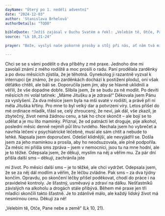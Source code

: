 ```yaml
---
dayName: "Úterý po 1. neděli adventní"
date: "2024-12-03"
author: 'Stanislava Brhelová'
authorDetails: "TODO"

bibleQuote: "Ježíš zajásal v Duchu Svatém a řekl: „Velebím tě, Otče, Pane nebe a země, že když jsi tyto věci ukryl před moudrými a chytrými, odhalil jsi je maličkým; ano, Otče, tak se ti zalíbilo! Všechno je mi dáno od mého Otce. A nikdo neví, kdo je Syn, jen Otec, ani kdo je Otec, jen Syn a ten, komu to chce Syn zjevit.“ Když byli sami, obrátil se k svým učedníkům těmito slovy: „Blahoslavené oči, které vidí, co vy vidíte! Říkám vám: Mnoho proroků a králů toužilo vidět, co vidíte vy, ale neviděli, a slyšet, co slyšíte vy, ale neslyšeli.“"
source: "Lk 10,21-24"

prayer: "Bože, vyslyš naše pokorné prosby a stůj při nás, ať nám tvá milost pomáhá překonávat naši slabost, a přítomnost tvého Syna přicházejícího mezi nás ať nám dá novou odvahu a sílu a chrání nás před nákazou hříchu. Prosíme o to skrze tvého Syna…"

---
```


Chci se se s vámi podělit o dva příběhy z mé praxe.
Jednoho dne mi zavolali známí z mého rodiště a moc prosili o radu. Paní prodělala zarděnky a po dvou měsících zjistila, že je těhotná. Gynekolog ji razantně vyzval k interrupci (je známo, že po zarděnkách dochází k postižení plodu), oni však děťátko chtěli, ale báli se. Doporučila jsem jim, aby se hlavně uklidnili a věřili, že vše dopadne dobře. Slíbila jsem, že se budu za ně modlit. Po devíti měsících mi volal tatínek: „Máme Jitušku a je zdravá!“ Děkovala jsem Pánu za vyslyšení. Za dva měsíce jsem byla na mši svaté v rodišti, a právě při ní měla Jituška křtiny. Pro mne to byl velký dar a potvrzení víry.
Letos přišel do mé ordinace mladík, třásl se, celý zhroucený, že neví, jak dál, vše zkazil, je zbytečný, život nemá žádnou cenu, a tak ho chce skončit – ale bojí se to udělat a je mu líto maminky. Přiznal, že od patnácti let droguje, pije alkohol, poslední měsíc denně nejmíň půl litru tvrdého. Nechala jsem ho vybrečet a navrhla léčení v psychiatrické léčebně, musí ale sám chtít a nebude to lehké. Napsala jsem doporučení. Odešel klidnější, ale nevyjádřil se. Došla jsem za jeho maminkou a prosila, aby ho neodsuzovala, ale plně podpořila. Za měsíc mi přišla sms zpráva – jsem v nemocnici, jsou tu na mne hodní, ale je to těžké. Odepsala jsem, že děkuji, myslím na něj a věřím mu. Za pár dní přišla další sms – děkuji, zachránila jste
 
mi život. Po měsíci další sms – je to těžké, ale chci vydržet. Odepsala jsem, že se za něj dál modlím a věřím, že léčbu zvládne. Pak sms – za dva týdny končím. Opravdu, po skončení léčby přišel poděkovat, chodí do práce i na pravidelné kontroly. Je šťastný, usměvavý a zdraví na dálku. Nešťastníků závislých na alkoholu a drogách stále přibývá. Během mé praxe jen tři mladíci skončili takto šťastně. Je to zdánlivě málo, ale každý lidský život má nesmírnou cenu. Děkuji za ně!

„Velebím tě, Otče, Pane nebe a země“ (Lk 10, 21).